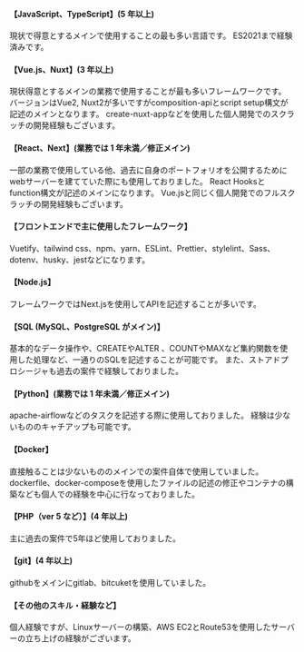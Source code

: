 #### 【JavaScript、TypeScript】(5 年以上)

現状で得意とするメインで使用することの最も多い言語です。
ES2021まで経験済みです。

#### 【Vue.js、Nuxt】(3 年以上)

現状得意とするメインの業務で使用することが最も多いフレームワークです。
バージョンはVue2, Nuxt2が多いですがcomposition-apiとscript setup構文が記述のメインとなります。
create-nuxt-appなどを使用した個人開発でのスクラッチの開発経験もございます。

#### 【React、Next】(業務では 1 年未満／修正メイン)

一部の業務で使用している他、過去に自身のポートフォリオを公開するためにwebサーバーを建てていた際にも使用しておりました。
React Hooksとfunction構文が記述のメインになります。 Vue.jsと同じく個人開発でのフルスクラッチの開発経験もございます。

#### 【フロントエンドで主に使用したフレームワーク】

Vuetify、tailwind css、npm、yarn、ESLint、Prettier、stylelint、Sass、dotenv、husky、jestなどになります。

#### 【Node.js】

フレームワークではNext.jsを使用してAPIを記述することが多いです。

#### 【SQL (MySQL、PostgreSQL がメイン)】

基本的なデータ操作や、CREATEやALTER 、COUNTやMAXなど集約関数を使用した処理など、一通りのSQLを記述することが可能です。
また、ストアドプロシージャも過去の案件で経験しておりました。

#### 【Python】(業務では 1 年未満／修正メイン)

apache-airflowなどのタスクを記述する際に使用しておりました。
経験は少ないもののキャチアップも可能です。

#### 【Docker】

直接触ることは少ないもののメインでの案件自体で使用していました。
dockerfile、docker-composeを使用したファイルの記述の修正やコンテナの構築なども個人での経験を中心に行なっておりました。

#### 【PHP（ver 5 など）】(4 年以上)

主に過去の案件で5年ほど使用しておりました。

#### 【git】(4 年以上)

githubをメインにgitlab、bitcuketを使用していました。

#### 【その他のスキル・経験など】

個人経験ですが、Linuxサーバーの構築、AWS EC2とRoute53を使用したサーバーの立ち上げの経験がございます。
